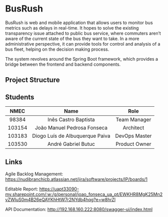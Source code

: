 # BusRush

BusRush is web and mobile application that allows users to monitor bus metrics such as delays in real-time. It hopes to solve the existing transparency issue attached to public bus service, where commuters aren’t aware of the current state of the bus they want to take. In a more administrative perspective, it can provide tools for control and analysis of a bus fleet, helping on the decision making process. 

The system revolves around the Spring Boot framework, which provides a bridge between the frontend and backend components. 

## Project Structure 

## Students

| NMEC   | Name                            | Role          |
|:------:|:-------------------------------:|:-------------:|
| 98384  | Inês Castro Baptista            | Team Manager  |
| 103154 | João Manuel Pedrosa Fonseca     | Architect     |
| 103183 | Diogo Luís de Albuquerque Paiva | DevOps Master |
| 103530 | André Gabriel Butuc             | Product Owner |

## Links

Agile Backlog Management: https://nudibranchicb.atlassian.net/jira/software/projects/IP/boards/1

Editable Report: https://uapt33090-my.sharepoint.com/:w:/g/personal/joao_fonseca_ua_pt/EWKHR8MgK25Mn2vZWIuS0m4B26eQAYKhHtW7r2NYdb4hqg?e=w8hrZl

API Documentation: http://192.168.160.222:8080/swagger-ui/index.html
